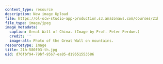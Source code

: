 ```yaml
---
content_type: resource
description: New image Upload
file: https://ol-ocw-studio-app-production.s3.amazonaws.com/courses/21h-580-from-the-silk-road-to-the-great-game-china-russia-and-central-eurasia-fall-2003/d76fbf9479bf9567ea85d19551553586_21h-580f03-th.jpg
file_type: image/jpeg
image_metadata:
  caption: Great Wall of China. (Image by Prof. Peter Perdue.)
  credit: ''
  image-alt: Photo of the Great Wall on mountains.
resourcetype: Image
title: 21h-580f03-th.jpg
uid: d76fbf94-79bf-9567-ea85-d19551553586
---
```

